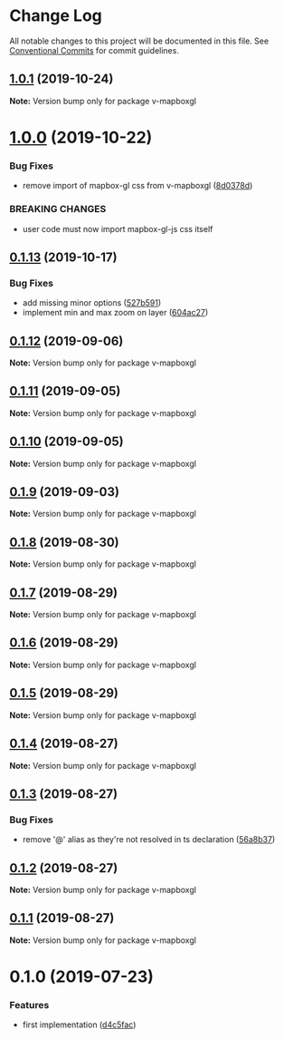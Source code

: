 # Change Log

All notable changes to this project will be documented in this file.
See [Conventional Commits](https://conventionalcommits.org) for commit guidelines.

## [1.0.1](https://github.com/reno-xjb/v-mapboxgl/compare/v-mapboxgl@1.0.0...v-mapboxgl@1.0.1) (2019-10-24)

**Note:** Version bump only for package v-mapboxgl





# [1.0.0](https://github.com/reno-xjb/v-mapboxgl/compare/v-mapboxgl@0.1.13...v-mapboxgl@1.0.0) (2019-10-22)


### Bug Fixes

* remove import of mapbox-gl css from v-mapboxgl ([8d0378d](https://github.com/reno-xjb/v-mapboxgl/commit/8d0378d))


### BREAKING CHANGES

* user code must now import mapbox-gl-js css itself





## [0.1.13](https://github.com/reno-xjb/v-mapboxgl/compare/v-mapboxgl@0.1.12...v-mapboxgl@0.1.13) (2019-10-17)


### Bug Fixes

* add missing minor options ([527b591](https://github.com/reno-xjb/v-mapboxgl/commit/527b591))
* implement min and max zoom on layer ([604ac27](https://github.com/reno-xjb/v-mapboxgl/commit/604ac27))





## [0.1.12](https://github.com/reno-xjb/v-mapboxgl/compare/v-mapboxgl@0.1.11...v-mapboxgl@0.1.12) (2019-09-06)

**Note:** Version bump only for package v-mapboxgl





## [0.1.11](https://github.com/reno-xjb/v-mapboxgl/compare/v-mapboxgl@0.1.10...v-mapboxgl@0.1.11) (2019-09-05)

**Note:** Version bump only for package v-mapboxgl





## [0.1.10](https://github.com/reno-xjb/v-mapboxgl/compare/v-mapboxgl@0.1.9...v-mapboxgl@0.1.10) (2019-09-05)

**Note:** Version bump only for package v-mapboxgl





## [0.1.9](https://github.com/reno-xjb/v-mapboxgl/compare/v-mapboxgl@0.1.8...v-mapboxgl@0.1.9) (2019-09-03)

**Note:** Version bump only for package v-mapboxgl





## [0.1.8](https://github.com/reno-xjb/v-mapboxgl/compare/v-mapboxgl@0.1.7...v-mapboxgl@0.1.8) (2019-08-30)

**Note:** Version bump only for package v-mapboxgl





## [0.1.7](https://github.com/reno-xjb/v-mapboxgl/compare/v-mapboxgl@0.1.6...v-mapboxgl@0.1.7) (2019-08-29)

**Note:** Version bump only for package v-mapboxgl





## [0.1.6](https://github.com/reno-xjb/v-mapboxgl/compare/v-mapboxgl@0.1.5...v-mapboxgl@0.1.6) (2019-08-29)

**Note:** Version bump only for package v-mapboxgl





## [0.1.5](https://github.com/reno-xjb/v-mapboxgl/compare/v-mapboxgl@0.1.3...v-mapboxgl@0.1.5) (2019-08-29)

**Note:** Version bump only for package v-mapboxgl





## [0.1.4](https://github.com/reno-xjb/v-mapboxgl/compare/v-mapboxgl@0.1.3...v-mapboxgl@0.1.4) (2019-08-27)

**Note:** Version bump only for package v-mapboxgl





## [0.1.3](https://github.com/reno-xjb/v-mapboxgl/compare/v-mapboxgl@0.1.2...v-mapboxgl@0.1.3) (2019-08-27)


### Bug Fixes

* remove '@' alias as they're not resolved in ts declaration ([56a8b37](https://github.com/reno-xjb/v-mapboxgl/commit/56a8b37))





## [0.1.2](https://github.com/reno-xjb/v-mapboxgl/compare/v-mapboxgl@0.1.1...v-mapboxgl@0.1.2) (2019-08-27)

**Note:** Version bump only for package v-mapboxgl





## [0.1.1](https://github.com/reno-xjb/v-mapboxgl/compare/v-mapboxgl@0.1.0...v-mapboxgl@0.1.1) (2019-08-27)

**Note:** Version bump only for package v-mapboxgl





# 0.1.0 (2019-07-23)


### Features

* first implementation ([d4c5fac](https://github.com/reno-xjb/v-mapboxgl/commit/d4c5fac))
